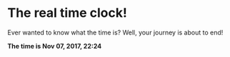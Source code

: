 # The real time clock!

Ever wanted to know what the time is? Well, your journey is about to end!

**The time is Nov 07, 2017, 22:24**